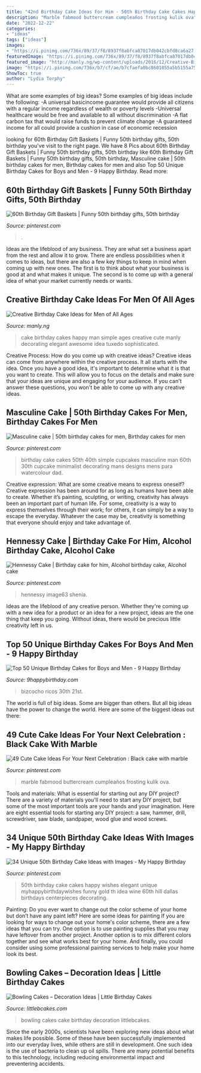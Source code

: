 ```yaml
---
title: "42nd Birthday Cake Ideas For Him - 50th Birthday Cake Cakes Happy Wishes Elegant Unique Myhappybirthdaywishes Funny Gold Th Idea Wine 60th Hill Dallas Birthdays Centerpieces Decorating"
description: "Marble fabmood buttercream cumpleaños frosting kulik ova"
date: "2022-12-22"
categories:
- "ideas"
tags: ["ideas"]
images:
- "https://i.pinimg.com/736x/89/37/f8/8937f8abfca87017db042cbfd8ca6a27.jpg"
featuredImage: "https://i.pinimg.com/736x/89/37/f8/8937f8abfca87017db042cbfd8ca6a27.jpg"
featured_image: "http://manly.ng/wp-content/uploads/2016/12/Creative-Birthday-Cake-Ideas-for-Men-of-All-Ages-5.jpg"
image: "https://i.pinimg.com/736x/b7/cf/ae/b7cfaefa0bc8601055a5b5155a75ef3d.jpg"
ShowToc: true
author: "Lydia Torphy"
---
```



What are some examples of big ideas?
Some examples of big ideas include the following: 
-A universal basicincome guarantee would provide all citizens with a regular income regardless of wealth or poverty levels 
-Universal healthcare would be free and available to all without discrimination 
-A flat carbon tax that would raise funds to prevent climate change 
-A guaranteed income for all could provide a cushion in case of economic recession

	

		
looking for 60th Birthday Gift Baskets | Funny 50th birthday gifts, 50th birthday you've visit to the right page. We have 8 Pics about 60th Birthday Gift Baskets | Funny 50th birthday gifts, 50th birthday like 60th Birthday Gift Baskets | Funny 50th birthday gifts, 50th birthday, Masculine cake | 50th birthday cakes for men, Birthday cakes for men and also Top 50 Unique Birthday Cakes for Boys and Men - 9 Happy Birthday. Read more:
		
    
## 60th Birthday Gift Baskets | Funny 50th Birthday Gifts, 50th Birthday

<img loading=lazy src="https://i.pinimg.com/736x/b7/cf/ae/b7cfaefa0bc8601055a5b5155a75ef3d.jpg" onerror="this.onerror=null;this.src='https://tse2.mm.bing.net/th?id=OIP.Xht2nQhil_yrKhLnweoQ8QHaJ3&amp;pid=15.1';" alt="60th Birthday Gift Baskets | Funny 50th birthday gifts, 50th birthday">

_Source: pinterest.com_

>. 

	

Ideas are the lifeblood of any business. They are what set a business apart from the rest and allow it to grow. There are endless possibilities when it comes to ideas, but there are also a few key things to keep in mind when coming up with new ones. The first is to think about what your business is good at and what makes it unique. The second is to come up with a general idea of what your market currently needs or wants.

    
## Creative Birthday Cake Ideas For Men Of All Ages

<img loading=lazy src="http://manly.ng/wp-content/uploads/2016/12/Creative-Birthday-Cake-Ideas-for-Men-of-All-Ages-5.jpg" onerror="this.onerror=null;this.src='https://tse4.mm.bing.net/th?id=OIP.6nwvaSdvA0XKCyVdSHUlkgHaJw&amp;pid=15.1';" alt="Creative Birthday Cake Ideas for Men of All Ages">

_Source: manly.ng_

>cake birthday cakes happy man simple ages creative cute manly decorating elegant awesome idea tuxedo sophisticated. 

	

Creative Process: How do you come up with creative ideas?
Creative ideas can come from anywhere within the creative process. It all starts with the idea. Once you have a good idea, it's important to determine what it is that you want to create. This will allow you to focus on the details and make sure that your ideas are unique and engaging for your audience. If you can't answer these questions, you won't be able to come up with any creative ideas.

    
## Masculine Cake | 50th Birthday Cakes For Men, Birthday Cakes For Men

<img loading=lazy src="https://i.pinimg.com/736x/89/37/f8/8937f8abfca87017db042cbfd8ca6a27.jpg" onerror="this.onerror=null;this.src='https://tse1.mm.bing.net/th?id=OIP.ML_lyv_7F1rBblhBBek4OwHaKn&amp;pid=15.1';" alt="Masculine cake | 50th birthday cakes for men, Birthday cakes for men">

_Source: pinterest.com_

>birthday cake cakes 50th 40th simple cupcakes masculine man 60th 30th cupcake minimalist decorating mans designs mens para watercolour dad. 

	

Creative expression: What are some creative means to express oneself?
Creative expression has been around for as long as humans have been able to create. Whether it’s painting, sculpting, or writing, creativity has always been an important part of human life. For some, creativity is a way to express themselves through their work; for others, it can simply be a way to escape the everyday. Whatever the case may be, creativity is something that everyone should enjoy and take advantage of.

    
## Hennessy Cake | Birthday Cake For Him, Alcohol Birthday Cake, Alcohol Cake

<img loading=lazy src="https://i.pinimg.com/736x/89/e3/f2/89e3f26abda31ae51a8b9a7aeb81c8cd.jpg" onerror="this.onerror=null;this.src='https://tse4.mm.bing.net/th?id=OIP.6ffWc6moSjji9KRpFcizfAHaJ3&amp;pid=15.1';" alt="Hennessy Cake | Birthday cake for him, Alcohol birthday cake, Alcohol cake">

_Source: pinterest.com_

>hennessy image63 shenia. 

	

Ideas are the lifeblood of any creative person. Whether they're coming up with a new idea for a product or an idea for a new project, ideas are the one thing that keep you going. Without ideas, there would be precious little creativity left in us.

    
## Top 50 Unique Birthday Cakes For Boys And Men - 9 Happy Birthday

<img loading=lazy src="https://www.9happybirthday.com/wp-content/uploads/2017/09/Traditional-Birthday-Cake-watch-640x637.jpg" onerror="this.onerror=null;this.src='https://tse3.mm.bing.net/th?id=OIP._qmlQICWGK7etmlnNQy0yQHaHX&amp;pid=15.1';" alt="Top 50 Unique Birthday Cakes for Boys and Men - 9 Happy Birthday">

_Source: 9happybirthday.com_

>bizcocho ricos 30th 21st. 

	

The world is full of big ideas. Some are bigger than others. But all big ideas have the power to change the world. Here are some of the biggest ideas out there:

    
## 49 Cute Cake Ideas For Your Next Celebration : Black Cake With Marble

<img loading=lazy src="https://i.pinimg.com/736x/13/6f/24/136f246c15ec418a24531c57b395663a.jpg" onerror="this.onerror=null;this.src='https://tse1.mm.bing.net/th?id=OIP.blUJ7R3Yk5qKPPcXuEK5UAHaOR&amp;pid=15.1';" alt="49 Cute Cake Ideas For Your Next Celebration : Black cake with marble">

_Source: pinterest.com_

>marble fabmood buttercream cumpleaños frosting kulik ova. 

	

Tools and materials: What is essential for starting out any DIY project?
There are a variety of materials you'll need to start any DIY project, but some of the most important tools are your hands and your imagination. Here are eight essential tools for starting any DIY project: a saw, hammer, drill, screwdriver, saw blade, sandpaper, wood glue and wood screws.

    
## 34 Unique 50th Birthday Cake Ideas With Images - My Happy Birthday

<img loading=lazy src="https://i.pinimg.com/736x/47/4b/4e/474b4e812b6cdd5fdfc0236abe217815--th-birthday-th-birthday-cakes-for-men.jpg" onerror="this.onerror=null;this.src='https://tse4.mm.bing.net/th?id=OIP.DrivXUMkAqrOWxK0lGrHGAHaKE&amp;pid=15.1';" alt="34 Unique 50th Birthday Cake Ideas with Images - My Happy Birthday">

_Source: pinterest.com_

>50th birthday cake cakes happy wishes elegant unique myhappybirthdaywishes funny gold th idea wine 60th hill dallas birthdays centerpieces decorating. 

	

Painting: Do you ever want to change out the color scheme of your home but don’t have any paint left? Here are some ideas for painting
If you are looking for ways to change out your home's color scheme, there are a few ideas that you can try. One option is to use painting supplies that you may have leftover from another project. Another option is to mix different colors together and see what works best for your home. And finally, you could consider using some professional painting services to help make your home look its best.

    
## Bowling Cakes – Decoration Ideas | Little Birthday Cakes

<img loading=lazy src="http://www.littlebcakes.com/wp-content/uploads/2014/01/Bowling-Cakes-Pictures.jpg" onerror="this.onerror=null;this.src='https://tse4.mm.bing.net/th?id=OIP.5_vIGkXHRHwtFAr5SDXHbAHaJ4&amp;pid=15.1';" alt="Bowling Cakes – Decoration Ideas | Little Birthday Cakes">

_Source: littlebcakes.com_

>bowling cakes cake birthday decoration littlebcakes. 

	

Since the early 2000s, scientists have been exploring new ideas about what makes life possible. Some of these have been successfully implemented into our everyday lives, while others are still in development. One such idea is the use of bacteria to clean up oil spills. There are many potential benefits to this technology, including reducing environmental impact and preventering accidents.

